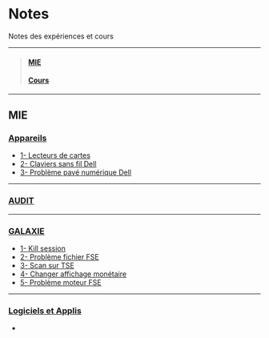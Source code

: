 # Notes
Notes des expériences et cours
_____
>#### [MIE]()
>#### [Cours]()
_____
## **MIE**
### **[Appareils](https://github.com/Bilal-Aldimashq/Notes/blob/main/MIE/Appareils.md#appareils)**
  - [1- Lecteurs de cartes](https://github.com/Bilal-Aldimashq/Notes/blob/main/MIE/Appareils.md#appareils)
  - [2- Claviers sans fil Dell](https://github.com/Bilal-Aldimashq/Notes/blob/main/MIE/Appareils.md#2--claviers-sans-fil-dell-1)
  - [3- Problème pavé numérique Dell](https://github.com/Bilal-Aldimashq/Notes/blob/main/MIE/Appareils.md#3--probl%C3%A8me-pav%C3%A9-num%C3%A9rique-dell-1)
____
### [AUDIT](https://github.com/Bilal-Aldimashq/Notes/blob/main/MIE/Audit.md#audit-de-postes)
____
### [GALAXIE](https://github.com/Bilal-Aldimashq/Notes/blob/main/MIE/Galaxie.md#galaxie)
  - [1- Kill session](https://github.com/Bilal-Aldimashq/Notes/blob/main/MIE/Galaxie.md#1--kill-session-1)
  - [2- Problème fichier FSE](https://github.com/Bilal-Aldimashq/Notes/blob/main/MIE/Galaxie.md#2--probl%C3%A8me-fichier-fse-1)
  - [3- Scan sur TSE](https://github.com/Bilal-Aldimashq/Notes/blob/main/MIE/Galaxie.md#2--probl%C3%A8me-fichier-fse-1)
  - [4- Changer affichage monétaire](https://github.com/Bilal-Aldimashq/Notes/blob/main/MIE/Galaxie.md#4--changer-affichage-mon%C3%A9taire-1)
  - [5- Problème moteur FSE](https://github.com/Bilal-Aldimashq/Notes/blob/main/MIE/Galaxie.md#5--probl%C3%A8me-moteur-fse-1)
____
### [Logiciels et Applis](https://github.com/Bilal-Aldimashq/Notes/blob/main/MIE/Logiciels%20et%20Applis.md#logiciels-et-applications)
  - 
